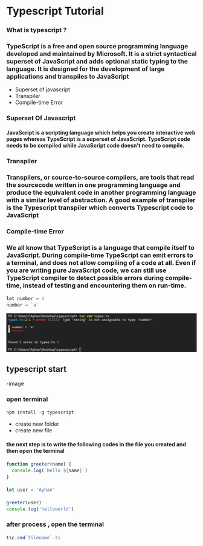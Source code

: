 # Typescript Tutorial

### What is typescript ?

### TypeScript is a free and open source programming language developed and maintained by Microsoft. It is a strict syntactical superset of JavaScript and adds optional static typing to the language. It is designed for the development of large applications and transpiles to JavaScript

- Superset of javascript
- Transpiler
- Compile-time Error

### Superset Of Javascript

#### JavaScript is a scripting language which helps you create interactive web pages whereas TypeScript is a superset of JavaScript. TypeScript code needs to be compiled while JavaScript code doesn't need to compile.

### Transpiler

### Transpilers, or source-to-source compilers, are tools that read the sourcecode written in one programming language and produce the equivalent code in another programming language with a similar level of abstraction. A good example of transpiler is the Typescript transpiler which converts Typescript code to JavaScript

### Compile-time Error

### We all know that TypeScript is a language that compile itself to JavaScript. During compile-time TypeScript can emit errors to a terminal, and does not allow compiling of a code at all. Even if you are writing pure JavaScript code, we can still use TypeScript compiler to detect possible errors during compile-time, instead of testing and encountering them on run-time.

```js
let number = 4
number = `a`

```
![img](error.png)



## typescript start

-image

### open terminal

```js
npm install -g typescript
```

- create new folder
- create new file

#### the next step is to write the following codes in the file you created and then open the terminal

```js
function greeter(name) {
  console.log(`hello ${name}`)
}

let user = 'Ayhan'

greeter(user)
console.log('helloworld')
```

### after process , open the terminal

```js
tsc.cmd`filename`.ts
```

